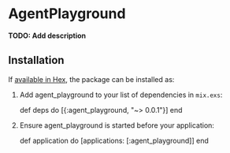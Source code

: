 # AgentPlayground

**TODO: Add description**

## Installation

If [available in Hex](https://hex.pm/docs/publish), the package can be installed as:

  1. Add agent_playground to your list of dependencies in `mix.exs`:

        def deps do
          [{:agent_playground, "~> 0.0.1"}]
        end

  2. Ensure agent_playground is started before your application:

        def application do
          [applications: [:agent_playground]]
        end

